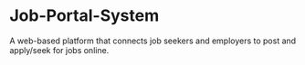 # Job-Portal-System
A web-based platform that connects job seekers and employers to post and apply/seek  for jobs online.
